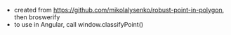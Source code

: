 - created from https://github.com/mikolalysenko/robust-point-in-polygon, then broswerify
- to use in Angular, call window.classifyPoint()
